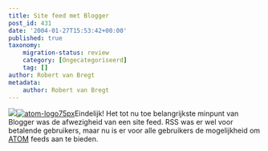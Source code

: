 ```yaml
---
title: Site feed met Blogger
post_id: 431
date: '2004-01-27T15:53:42+00:00'
published: true
taxonomy:
    migration-status: review
    category: [Ongecategoriseerd]
    tag: []
author: Robert van Bregt
metadata:
    author: Robert van Bregt
---
```

[![](https://web.archive.org/web/20050112055724/http://home.wanadoo.nl/vanbregt/robert/images/atom-logo75px.gif)](https://web.archive.org/web/20050112055724/http://www.atomenabled.org/)[![atom-logo75px](/wp-content/uploads/2009/08/atom-logo75px.gif "atom-logo75px")](/wp-content/uploads/2009/08/atom-logo75px.gif)Eindelijk! Het tot nu toe belangrijkste minpunt van Blogger was de afwezigheid van een site feed. RSS was er wel voor betalende gebruikers, maar nu is er voor alle gebruikers de mogelijkheid om [ATOM](http://new.blogger.com/news_archive.pyra?which=2004_01_01_archive.html#107482061490785955) feeds aan te bieden.